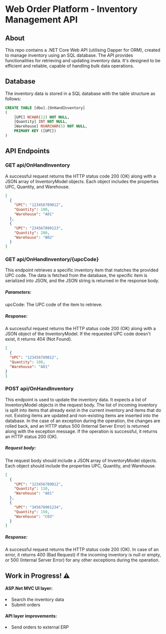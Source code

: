 # Web Order Platform - Inventory Management API
  
<h2>About</h2>
This repo contains a .NET Core Web API (utilising Dapper for ORM), created to manage inventory using an SQL database. The API provides functionalities for retrieving and updating inventory data. It's designed to be efficient and reliable, capable of handling bulk data operations.

<h2>Database</h2>
The inventory data is stored in a SQL database with the table structure as follows:

```sql
CREATE TABLE [dbo].[OnHandInventory]
(
    [UPC] NCHAR(12) NOT NULL, 
    [Quantity] INT NOT NULL, 
    [Warehouse] NVARCHAR(5) NOT NULL, 
    PRIMARY KEY ([UPC])
)
```

<h2>API Endpoints</h2>

<h3>GET api/OnHandInventory</h3>
A successful request returns the HTTP status code 200 (OK) along with a JSON array of InventoryModel objects. Each object includes the properties UPC, Quantity, and Warehouse.

```json
[
  {
    "UPC": "123456789012",
    "Quantity": 100,
    "Warehouse": "A01"
  },
  {
    "UPC": "234567890123",
    "Quantity": 200,
    "Warehouse": "B02"
  }
]
```

<h3>GET api/OnHandInventory/{upcCode}</h3>
This endpoint retrieves a specific inventory item that matches the provided UPC code. The data is fetched from the database, the specific item is serialized into JSON, and the JSON string is returned in the response body.

<h5>Parameters:</h5>

upcCode: The UPC code of the item to retrieve.

<h5>Response:</h5>
A successful request returns the HTTP status code 200 (OK) along with a JSON object of the InventoryModel. If the requested UPC code doesn't exist, it returns 404 (Not Found).</p>

```json
[
  {
  "UPC": "123456789012",
  "Quantity": 100,
  "Warehouse": "A01"
}
]
```

<h3>POST api/OnHandInventory</h3>
This endpoint is used to update the inventory data. It expects a list of InventoryModel objects in the request body. The list of incoming inventory is split into items that already exist in the current inventory and items that do not. Existing items are updated and non-existing items are inserted into the database. In the case of an exception during the operation, the changes are rolled back, and an HTTP status 500 (Internal Server Error) is returned along with the exception message. If the operation is successful, it returns an HTTP status 200 (OK).

<h5>Request body:</h5>
The request body should include a JSON array of InventoryModel objects. Each object should include the properties UPC, Quantity, and Warehouse.</p>

```json
[
  {
    "UPC": "123456789012",
    "Quantity": 110,
    "Warehouse": "A01"
  },
  {
    "UPC": "345678901234",
    "Quantity": 150,
    "Warehouse": "C03"
  }
]
```
<h5>Response:</h5>
A successful request returns the HTTP status code 200 (OK). In case of an error, it returns 400 (Bad Request) if the incoming inventory is null or empty, or 500 (Internal Server Error) for any other exceptions during the operation.

<H2> Work in Progress! ⚠️</H2>

<h4> ASP.Net MVC UI layer: </h4>

<li>Search the inventory data</li>
<li>Submit orders</li>


<h4> API layer improvements: </h4>
<li>Send orders to external ERP</li>

